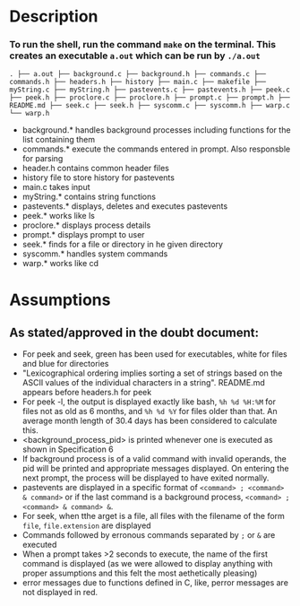 # Description
### To run the shell, run the command `make` on the terminal. This creates an executable `a.out` which can be run by `./a.out`
`.
├── a.out
├── background.c
├── background.h
├── commands.c
├── commands.h
├── headers.h
├── history
├── main.c
├── makefile
├── myString.c
├── myString.h
├── pastevents.c
├── pastevents.h
├── peek.c
├── peek.h
├── proclore.c
├── proclore.h
├── prompt.c
├── prompt.h
├── README.md
├── seek.c
├── seek.h
├── syscomm.c
├── syscomm.h
├── warp.c
└── warp.h
`
- background.* handles background processes including functions for the list containing them
- commands.* execute the commands entered in prompt. Also responsble for parsing
- header.h contains common header files
- history file to store history for pastevents
- main.c takes input 
- myString.* contains string functions
- pastevents.* displays, deletes and executes pastevents
- peek.* works like ls
- proclore.* displays process details
- prompt.* displays prompt to user
- seek.* finds for a file or directory in he given directory
- syscomm.* handles system commands
- warp.* works like cd

# Assumptions
## As stated/approved in the doubt document:
- For peek and seek, green has been used for executables, white for files and blue for directories
- "Lexicographical ordering implies sorting a set of strings based on the ASCII values of the individual characters in a string". README.md appears before headers.h for peek
- For peek -l, the output is displayed exactly like bash, `%h %d %H:%M` for files not as old as 6 months, and `%h %d %Y` for files older than that. An average month length of 30.4 days has been considered to calculate this.
- <background_process_pid> is printed whenever one is executed as shown in Specification 6
- If background process is of a valid command with invalid operands, the pid will be printed and appropriate messages displayed. On entering the next prompt, the process will be displayed to have exited normally.
- pastevents are displayed in a specific format of `<command> ; <command> & command>` or if the last command is a background process, `<command> ; <command> & command> &`.
- For seek, when tthe arget is a file, all files with the filename of the form `file`, `file.extension` are displayed
- Commands followed by erronous commands separated by `;` or `&` are executed
- When a prompt takes >2 seconds to execute, the name of the first command is displayed (as we were allowed to display anything with proper assumptions and this felt the most aethetically pleasing)
- error messages due to functions defined in C, like, perror messages are not displayed in red.

